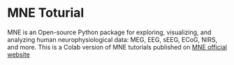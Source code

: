 # MNE Toturial

MNE is an Open-source Python package for exploring, visualizing, and analyzing human neurophysiological data: MEG, EEG, sEEG, ECoG, NIRS, and more.
This is a  Colab version of MNE tutorials published on [MNE official website](https://mne.tools/stable/auto_tutorials/intro/10_overview.html)
